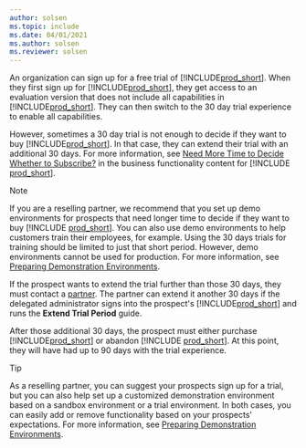 ```yaml
---
author: solsen
ms.topic: include
ms.date: 04/01/2021
ms.author: solsen
ms.reviewer: solsen
---
```

An organization can sign up for a free trial of [!INCLUDE[prod_short](prod_short.md)]. When they first sign up for [!INCLUDE[prod_short](prod_short.md)], they get access to an evaluation version that does not include all capabilities in [!INCLUDE[prod_short](prod_short.md)]. They can then switch to the 30 day trial experience to enable all capabilities.  

However, sometimes a 30 day trial is not enough to decide if they want to buy [!INCLUDE[prod_short](prod_short.md)]. In that case, they can extend their trial with an additional 30 days. For more information, see [Need More Time to Decide Whether to Subscribe?](/dynamics365/business-central/admin-extend-trial) in the business functionality content for [!INCLUDE [prod_short](prod_short.md)].  

> [!NOTE]
> If you are a reselling partner, we recommend that you set up demo environments for prospects that need longer time to decide if they want to buy [!INCLUDE [prod_short](prod_short.md)]. You can also use demo environments to help customers train their employees, for example. Using the 30 days trials for training should be limited to just that short period. However, demo environments cannot be used for production. For more information, see [Preparing Demonstration Environments](../../administration/demo-environment.md).

If the prospect wants to extend the trial further than those 30 days, they must contact a [partner](/dynamics365/business-central/across-faq#findpartner). The partner can extend it another 30 days if the delegated administrator signs into the prospect's [!INCLUDE[prod_short](prod_short.md)] and runs the **Extend Trial Period** guide.  

After those additional 30 days, the prospect must either purchase [!INCLUDE[prod_short](prod_short.md)] or abandon [!INCLUDE [prod_short](prod_short.md)]. At this point, they will have had up to 90 days with the trial experience.  

> [!TIP]
> As a reselling partner, you can suggest your prospects sign up for a trial, but you can also help set up a customized demonstration environment based on a sandbox environment or a trial environment. In both cases, you can easily add or remove functionality based on your prospects' expectations. For more information, see [Preparing Demonstration Environments](../../administration/demo-environment.md).  
